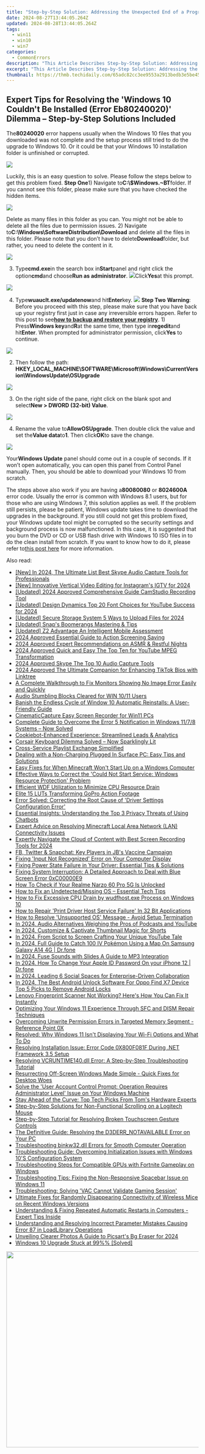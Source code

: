 ```yaml
---
title: "Step-by-Step Solution: Addressing the Unexpected End of a Program (Error #1067) on Windows"
date: 2024-08-27T13:44:05.264Z
updated: 2024-08-28T13:44:05.264Z
tags:
  - win11
  - win10
  - win7
categories:
  - CommonErrors
description: "This Article Describes Step-by-Step Solution: Addressing the Unexpected End of a Program (Error #1067) on Windows"
excerpt: "This Article Describes Step-by-Step Solution: Addressing the Unexpected End of a Program (Error #1067) on Windows"
thumbnail: https://thmb.techidaily.com/65adc82cc3ee9553a2913bedb3e5be45ee26dcc59c4f9c7a17769ed9f017e2ee.jpg
---
```


## Expert Tips for Resolving the 'Windows 10 Couldn't Be Installed (Error Eb80240020)' Dilemma – Step-by-Step Solutions Included

The**80240020** error happens usually when the Windows 10 files that you downloaded was not complete and the setup process still tried to do the upgrade to Windows 10\. Or it could be that your Windows 10 installation folder is unfinished or corrupted.

![](https://images.drivereasy.com/wp-content/uploads/2016/08/error-code-80240020.jpg)

Luckily, this is an easy question to solve. Please follow the steps below to get this problem fixed. **Step One**1) Navigate to**C:\\$Windows.\~BT**folder. If you cannot see this folder, please make sure that you have checked the hidden items.

![](https://images.drivereasy.com/wp-content/uploads/2016/08/windows-bt-600x427.jpg)

Delete as many files in this folder as you can. You might not be able to delete all the files due to permission issues. 2) Navigate to**C:\\Windows\\SoftwareDistribution\\Download** and delete all the files in this folder. Please note that you don’t have to delete**Download**folder, but rather, you need to delete the content in it.

![](https://images.drivereasy.com/wp-content/uploads/2016/08/softwaredistributiondownload.jpg)

3) Type**cmd.exe**in the search box in**Start**panel and right click the option**cmd**and choose**Run as administrator**. ![](https://images.drivereasy.com/wp-content/uploads/2016/08/run-as-administrator.jpg)Click**Yes**at this prompt.

![](https://images.drivereasy.com/wp-content/uploads/2016/08/uac-command-processor.jpg)

4) Type**wuauclt.exe/updatenow**and hit**Enter**key. ![](https://images.drivereasy.com/wp-content/uploads/2016/08/img_57b5394edbd33.png) **Step Two** **Warning**: Before you proceed with this step, please make sure that you have back up your registry first just in case any irreversible errors happen. Refer to this post to see[**how to backup and restore your registry**](https://tools.techidaily.com/drivereasy/download/). 1) Press**Windows key**and**R**at the same time, then type in**regedit**and hit**Enter**. When prompted for administrator permission, click**Yes** to continue.

![](https://images.drivereasy.com/wp-content/uploads/2016/10/regedit.png)

2) Then follow the path:   **HKEY\_LOCAL\_MACHINE\\SOFTWARE\\Microsoft\\Windows\\CurrentVersion\\WindowsUpdate\\OSUpgrade**

![](https://images.drivereasy.com/wp-content/uploads/2016/10/hkey_local_machinesoftwaremicrosoftwindowscurrentversionwindowsupdateosupgrade-600x394.jpg)

3) On the right side of the pane, right click on the blank spot and select**New > DWORD (32-bit) Value**.

![](https://images.drivereasy.com/wp-content/uploads/2016/10/new-dword-32-bit-value-600x396.jpg)

4) Rename the value to**AllowOSUpgrade**. Then double click the value and set the**Value data**to**1**. Then click**OK**to save the change.

![](https://images.drivereasy.com/wp-content/uploads/2016/10/img_58140207aba43-600x394.jpg)

 Your**Windows Update** panel should come out in a couple of seconds. If it won’t open automatically, you can open this panel from Control Panel manually. Then, you should be able to download your Windows 10 from scratch.

The steps above also work if you are having a**80080080** or **8024600A**  error code. Usually the error is common with Windows 8.1 users, but for those who are using Windows 7, this solution applies as well. If the problem still persists, please be patient, Windows update takes time to download the upgrades in the background. If you still could not get this problem fixed, your Windows update tool might be corrupted so the security settings and background process is now malfunctioned. In this case, it is suggested that you burn the DVD or CD or USB flash drive with Windows 10 ISO files in to do the clean install from scratch. If you want to know how to do it, please refer to[this post here](https://tools.techidaily.com/drivereasy/download/) for more information.

<ins class="adsbygoogle"
     style="display:block"
     data-ad-format="autorelaxed"
     data-ad-client="ca-pub-7571918770474297"
     data-ad-slot="1223367746"></ins>



<ins class="adsbygoogle"
     style="display:block"
     data-ad-client="ca-pub-7571918770474297"
     data-ad-slot="8358498916"
     data-ad-format="auto"
     data-full-width-responsive="true"></ins>

<span class="atpl-alsoreadstyle">Also read:</span>
<div><ul>
<li><a href="https://on-screen-recording.techidaily.com/new-in-2024-the-ultimate-list-best-skype-audio-capture-tools-for-professionals/"><u>[New] In 2024, The Ultimate List  Best Skype Audio Capture Tools for Professionals</u></a></li>
<li><a href="https://instagram-video-files.techidaily.com/new-innovative-vertical-video-editing-for-instagrams-igtv-for-2024/"><u>[New] Innovative Vertical Video Editing for Instagram's IGTV for 2024</u></a></li>
<li><a href="https://digital-screen-recording.techidaily.com/updated-2024-approved-comprehensive-guide-camstudio-recording-tool/"><u>[Updated] 2024 Approved  Comprehensive Guide  CamStudio Recording Tool</u></a></li>
<li><a href="https://facebook-video-footage.techidaily.com/updated-design-dynamics-top-20-font-choices-for-youtube-success-for-2024/"><u>[Updated] Design Dynamics  Top 20 Font Choices for YouTube Success for 2024</u></a></li>
<li><a href="https://fox-info.techidaily.com/updated-secure-storage-system-5-ways-to-upload-files-for-2024/"><u>[Updated] Secure Storage System  5 Ways to Upload Files for 2024</u></a></li>
<li><a href="https://snapchat-videos.techidaily.com/updated-snaps-boomerangs-mastering-and-tips/"><u>[Updated] Snap's Boomerangs  Mastering & Tips</u></a></li>
<li><a href="https://fox-helps.techidaily.com/updated-z2-advantage-an-intelligent-mobile-assessment/"><u>[Updated] Z2 Advantage  An Intelligent Mobile Assessment</u></a></li>
<li><a href="https://screen-video-capture.techidaily.com/2024-approved-essential-guide-to-action-screening-saving/"><u>2024 Approved  Essential Guide to Action Screening Saving</u></a></li>
<li><a href="https://article-helps.techidaily.com/2024-approved-expert-recommendations-on-asmr-and-restful-nights/"><u>2024 Approved  Expert Recommendations on ASMR & Restful Nights</u></a></li>
<li><a href="https://extra-guidance.techidaily.com/2024-approved-quick-and-easy-the-top-ten-for-youtube-mpeg-transformation/"><u>2024 Approved  Quick and Easy  The Top Ten for YouTube MPEG Transformation</u></a></li>
<li><a href="https://screen-capture.techidaily.com/2024-approved-skype-the-top-10-audio-capture-tools/"><u>2024 Approved  Skype  The Top 10 Audio Capture Tools</u></a></li>
<li><a href="https://fox-hovers.techidaily.com/2024-approved-the-ultimate-companion-for-enhancing-tiktok-bios-with-linktree/"><u>2024 Approved  The Ultimate Companion for Enhancing TikTok Bios with Linktree</u></a></li>
<li><a href="https://common-error.techidaily.com/a-complete-walkthrough-to-fix-monitors-showing-no-image-error-easily-and-quickly/"><u>A Complete Walkthrough to Fix Monitors Showing No Image Error Easily and Quickly</u></a></li>
<li><a href="https://common-error.techidaily.com/audio-stumbling-blocks-cleared-for-win-1011-users/"><u>Audio Stumbling Blocks Cleared for WIN 10/11 Users</u></a></li>
<li><a href="https://common-error.techidaily.com/banish-the-endless-cycle-of-window-10-automatic-reinstalls-a-user-friendly-guide/"><u>Banish the Endless Cycle of Window 10 Automatic Reinstalls: A User-Friendly Guide</u></a></li>
<li><a href="https://screen-activity-recording.techidaily.com/cinematiccapture-easy-screen-recorder-for-win11-pcs/"><u>CinematicCapture  Easy Screen Recorder for Win11 PCs</u></a></li>
<li><a href="https://common-error.techidaily.com/complete-guide-to-overcome-the-error-5-notification-in-windows-1178-systems-now-solved/"><u>Complete Guide to Overcome the Error 5 Notification in Windows 11/7/8 Systems – Now Solved</u></a></li>
<li><a href="https://tech-savvy.techidaily.com/cookiebot-enhanced-experience-streamlined-leads-and-analytics/"><u>Cookiebot-Enhanced Experience: Streamlined Leads & Analytics</u></a></li>
<li><a href="https://common-error.techidaily.com/1723209397631-corsair-keyboard-dilemma-solved-now-sparklingly-lit/"><u>Corsair Keyboard Dilemma Solved – Now Sparklingly Lit</u></a></li>
<li><a href="https://extra-resources.techidaily.com/cross-service-playlist-exchange-simplified/"><u>Cross-Service Playlist Exchange Simplified</u></a></li>
<li><a href="https://common-error.techidaily.com/dealing-with-a-non-charging-plugged-in-surface-pc-easy-tips-and-solutions/"><u>Dealing with a Non-Charging Plugged In Surface PC: Easy Tips and Solutions</u></a></li>
<li><a href="https://common-error.techidaily.com/easy-fixes-for-when-minecraft-wont-start-up-on-a-windows-computer/"><u>Easy Fixes for When Minecraft Won't Start Up on a Windows Computer</u></a></li>
<li><a href="https://common-error.techidaily.com/effective-ways-to-correct-the-could-not-start-service-windows-resource-protection-problem/"><u>Effective Ways to Correct the 'Could Not Start Service: Windows Resource Protection' Problem</u></a></li>
<li><a href="https://common-error.techidaily.com/efficient-wdf-utilization-to-minimize-cpu-resource-drain/"><u>Efficient WDF Utilization to Minimize CPU Resource Drain</u></a></li>
<li><a href="https://extra-lessons.techidaily.com/elite-15-luts-transforming-gopro-action-footage/"><u>Elite 15 LUTs Transforming GoPro Action Footage</u></a></li>
<li><a href="https://common-error.techidaily.com/error-solved-correcting-the-root-cause-of-driver-settings-configuration-error/"><u>Error Solved: Correcting the Root Cause of 'Driver Settings Configuration Error'</u></a></li>
<li><a href="https://tech-haven.techidaily.com/essential-insights-understanding-the-top-3-privacy-threats-of-using-chatbots/"><u>Essential Insights: Understanding the Top 3 Privacy Threats of Using Chatbots</u></a></li>
<li><a href="https://common-error.techidaily.com/expert-advice-on-resolving-minecraft-local-area-network-lan-connectivity-issues/"><u>Expert Advice on Resolving Minecraft Local Area Network (LAN) Connectivity Issues</u></a></li>
<li><a href="https://video-capture.techidaily.com/expertly-navigate-the-cloud-of-content-with-best-screen-recording-tools-for-2024/"><u>Expertly Navigate the Cloud of Content with Best Screen Recording Tools for 2024</u></a></li>
<li><a href="https://facebook.techidaily.com/fb-twitter-and-snapchat-key-players-in-jbs-vaccine-campaign/"><u>FB, Twitter & Snapchat: Key Players in JB's Vaccine Campaign</u></a></li>
<li><a href="https://common-error.techidaily.com/fixing-input-not-recognized-error-on-your-computer-display/"><u>Fixing 'Input Not Recognized' Error on Your Computer Display</u></a></li>
<li><a href="https://common-error.techidaily.com/fixing-power-state-failure-in-your-driver-essential-tips-and-solutions/"><u>Fixing Power State Failure in Your Driver: Essential Tips & Solutions</u></a></li>
<li><a href="https://common-error.techidaily.com/fixing-system-interruption-a-detailed-approach-to-deal-with-blue-screen-error-0xc00000e9/"><u>Fixing System Interruption: A Detailed Approach to Deal with Blue Screen Error 0xC00000E9</u></a></li>
<li><a href="https://sim-unlock.techidaily.com/how-to-check-if-your-realme-narzo-60-pro-5g-is-unlocked-by-drfone-android/"><u>How To Check if Your Realme Narzo 60 Pro 5G Is Unlocked</u></a></li>
<li><a href="https://common-error.techidaily.com/how-to-fix-an-undetectedmissing-os-essential-tech-tips/"><u>How to Fix an Undetected/Missing OS – Essential Tech Tips</u></a></li>
<li><a href="https://common-error.techidaily.com/how-to-fix-excessive-cpu-drain-by-wudfhostexe-process-on-windows-10/"><u>How to Fix Excessive CPU Drain by wudfhost.exe Process on Windows 10</u></a></li>
<li><a href="https://common-error.techidaily.com/how-to-repair-print-driver-host-service-failure-in-32-bit-applications/"><u>How to Repair 'Print Driver Host Service Failure' In 32 Bit Applications</u></a></li>
<li><a href="https://common-error.techidaily.com/how-to-resolve-unsupported-os-message-avoid-setup-termination/"><u>How to Resolve 'Unsupported OS' Message - Avoid Setup Termination</u></a></li>
<li><a href="https://extra-lessons.techidaily.com/in-2024-audio-alternatives-weighing-the-pros-of-podcasts-and-youtube/"><u>In 2024, Audio Alternatives  Weighing the Pros of Podcasts and YouTube</u></a></li>
<li><a href="https://youtube-clips.techidaily.com/in-2024-customize-and-captivate-thumbnail-magic-for-shorts/"><u>In 2024, Customize & Captivate  Thumbnail Magic for Shorts</u></a></li>
<li><a href="https://youtube-lab.techidaily.com/24-from-script-to-screen-crafting-your-unique-youtube-tale/"><u>In 2024, From Script to Screen  Crafting Your Unique YouTube Tale</u></a></li>
<li><a href="https://change-location.techidaily.com/in-2024-full-guide-to-catch-100-iv-pokemon-using-a-map-on-samsung-galaxy-a14-4g-drfone-by-drfone-virtual-android/"><u>In 2024, Full Guide to Catch 100 IV Pokémon Using a Map On Samsung Galaxy A14 4G | Dr.fone</u></a></li>
<li><a href="https://some-techniques.techidaily.com/in-2024-fuse-sounds-with-slides-a-guide-to-mp3-integration/"><u>In 2024, Fuse Sounds with Slides  A Guide to MP3 Integration</u></a></li>
<li><a href="https://iphone-unlock.techidaily.com/in-2024-how-to-change-your-apple-id-password-on-your-iphone-12-drfone-by-drfone-ios/"><u>In 2024, How To Change Your Apple ID Password On your iPhone 12 | Dr.fone</u></a></li>
<li><a href="https://extra-skills.techidaily.com/in-2024-leading-6-social-spaces-for-enterprise-driven-collaboration/"><u>In 2024, Leading 6 Social Spaces for Enterprise-Driven Collaboration</u></a></li>
<li><a href="https://sim-unlock.techidaily.com/in-2024-the-best-android-unlock-software-for-oppo-find-x7-device-top-5-picks-to-remove-android-locks-by-drfone-android/"><u>In 2024, The Best Android Unlock Software For Oppo Find X7 Device Top 5 Picks to Remove Android Locks</u></a></li>
<li><a href="https://common-error.techidaily.com/lenovo-fingerprint-scanner-not-working-heres-how-you-can-fix-it-instantly/"><u>Lenovo Fingerprint Scanner Not Working? Here's How You Can Fix It Instantly</u></a></li>
<li><a href="https://common-error.techidaily.com/optimizing-your-windows-11-experience-through-sfc-and-dism-repair-techniques/"><u>Optimizing Your Windows 11 Experience Through SFC and DISM Repair Techniques</u></a></li>
<li><a href="https://common-error.techidaily.com/overcoming-unwrite-permission-errors-in-targeted-memory-segment-reference-point-0x/"><u>Overcoming Unwrite Permission Errors in Targeted Memory Segment - Reference Point 0X</u></a></li>
<li><a href="https://common-error.techidaily.com/resolved-why-windows-11-isnt-displaying-your-wi-fi-options-and-what-to-do/"><u>Resolved: Why Windows 11 Isn't Displaying Your Wi-Fi Options and What To Do</u></a></li>
<li><a href="https://common-error.techidaily.com/resolving-installation-issue-error-code-0x800f081f-during-net-framework-35-setup/"><u>Resolving Installation Issue: Error Code 0X800F081F During .NET Framework 3.5 Setup</u></a></li>
<li><a href="https://common-error.techidaily.com/resolving-vcruntime140dll-error-a-step-by-step-troubleshooting-tutorial/"><u>Resolving VCRUNTIME140.dll Error: A Step-by-Step Troubleshooting Tutorial</u></a></li>
<li><a href="https://common-error.techidaily.com/resurrecting-off-screen-windows-made-simple-quick-fixes-for-desktop-woes/"><u>Resurrecting Off-Screen Windows Made Simple - Quick Fixes for Desktop Woes</u></a></li>
<li><a href="https://common-error.techidaily.com/solve-the-user-account-control-prompt-operation-requires-administrator-level-issue-on-your-windows-machine/"><u>Solve the 'User Account Control Prompt: Operation Requires Administrator Level' Issue on Your Windows Machine</u></a></li>
<li><a href="https://hardware-help.techidaily.com/stay-ahead-of-the-curve-top-tech-picks-from-toms-hardware-experts/"><u>Stay Ahead of the Curve: Top Tech Picks From Tom's Hardware Experts</u></a></li>
<li><a href="https://common-error.techidaily.com/step-by-step-solutions-for-non-functional-scrolling-on-a-logitech-mouse/"><u>Step-by-Step Solutions for Non-Functional Scrolling on a Logitech Mouse</u></a></li>
<li><a href="https://common-error.techidaily.com/step-by-step-tutorial-for-resolving-broken-touchscreen-gesture-controls/"><u>Step-by-Step Tutorial for Resolving Broken Touchscreen Gesture Controls</u></a></li>
<li><a href="https://common-error.techidaily.com/the-definitive-guide-resolving-the-d3derrnotavailable-error-on-your-pc/"><u>The Definitive Guide: Resolving the D3DERR_NOTAVAILABLE Error on Your PC</u></a></li>
<li><a href="https://common-error.techidaily.com/troubleshooting-binkw32dll-errors-for-smooth-computer-operation/"><u>Troubleshooting binkw32.dll Errors for Smooth Computer Operation</u></a></li>
<li><a href="https://common-error.techidaily.com/troubleshooting-guide-overcoming-initialization-issues-with-windows-10s-configuration-system/"><u>Troubleshooting Guide: Overcoming Initialization Issues with Windows 10'S Configuration System</u></a></li>
<li><a href="https://common-error.techidaily.com/troubleshooting-steps-for-compatible-gpus-with-fortnite-gameplay-on-windows/"><u>Troubleshooting Steps for Compatible GPUs with Fortnite Gameplay on Windows</u></a></li>
<li><a href="https://common-error.techidaily.com/troubleshooting-tips-fixing-the-non-responsive-spacebar-issue-on-windows-11/"><u>Troubleshooting Tips: Fixing the Non-Responsive Spacebar Issue on Windows 11</u></a></li>
<li><a href="https://common-error.techidaily.com/troubleshooting-solving-vac-cannot-validate-gaming-session/"><u>Troubleshooting: Solving 'VAC Cannot Validate Gaming Session'</u></a></li>
<li><a href="https://common-error.techidaily.com/ultimate-fixes-for-randomly-disappearing-connectivity-of-wireless-mice-on-recent-windows-versions/"><u>Ultimate Fixes for Randomly Disappearing Connectivity of Wireless Mice on Recent Windows Versions</u></a></li>
<li><a href="https://common-error.techidaily.com/1723211027420-understanding-and-fixing-repeated-automatic-restarts-in-computers-expert-tips-inside/"><u>Understanding & Fixing Repeated Automatic Restarts in Computers - Expert Tips Inside</u></a></li>
<li><a href="https://common-error.techidaily.com/understanding-and-resolving-incorrect-parameter-mistakes-causing-error-87-in-loadlibrary-operations/"><u>Understanding and Resolving Incorrect Parameter Mistakes Causing Error 87 in LoadLibrary Operations</u></a></li>
<li><a href="https://some-skills.techidaily.com/unveiling-clearer-photos-a-guide-to-picsarts-bg-eraser-for-2024/"><u>Unveiling Clearer Photos  A Guide to Picsart's Bg Eraser for 2024</u></a></li>
<li><a href="https://common-error.techidaily.com/windows-10-upgrade-stuck-at-99-solved/"><u>Windows 10 Upgrade Stuck at 99%% [Solved]</u></a></li>
</ul></div>

<!-- affiliate ads begin -->
<a href="https://ephamedtechinc.pxf.io/c/5597632/2095369/26400" target="_top" id="2095369"><img src="//a.impactradius-go.com/display-ad/26400-2095369" border="0" alt="" width="1024" height="512"/></a><img height="0" width="0" src="https://imp.pxf.io/i/5597632/2095369/26400" style="position:absolute;visibility:hidden;" border="0" />
<!-- affiliate ads end -->